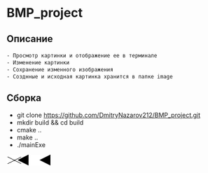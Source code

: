 # BMP_project

## Описание
    - Просмотр картинки и отображение ее в терминале
    - Изменение картинки
    - Сохранение изменного изображения
    - Созднные и исходная картинка хранится в папке image

## Сборка
   - git clone https://github.com/DmitryNazarov212/BMP_project.git
   - mkdir build && cd build
   - cmake ..
   - make ..
   - ./mainExe

![Исходная/измененая](./image/image.png)